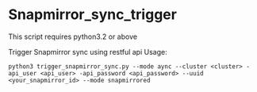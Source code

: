 # Snapmirror_sync_trigger


This script requires python3.2 or above

Trigger Snapmirror sync using restful api
Usage:
```
python3 trigger_snapmirror_sync.py --mode aync --cluster <cluster> -api_user <api_user> -api_password <api_password> --uuid <your_snapmirror_id> --mode snapmirrored
```
